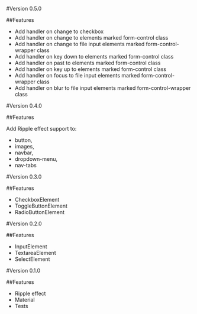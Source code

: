 #Version 0.5.0

##Features

- Add handler on change to checkbox 
- Add handler on change to elements marked form-control class
- Add handler on change to file input elements marked form-control-wrapper class
- Add handler on key down to elements marked form-control class
- Add handler on past to elements marked form-control class
- Add handler on key up to elements marked form-control class
- Add handler on focus to file input elements marked form-control-wrapper class
- Add handler on blur to file input elements marked form-control-wrapper class

#Version 0.4.0

##Features

Add Ripple effect support to:
 
- button, 
- images, 
- navbar, 
- dropdown-menu, 
- nav-tabs

#Version 0.3.0

##Features

- CheckboxElement
- ToggleButtonElement
- RadioButtonElement

#Version 0.2.0

##Features

- InputElement
- TextareaElement
- SelectElement

#Version 0.1.0

##Features

- Ripple effect
- Material
- Tests

